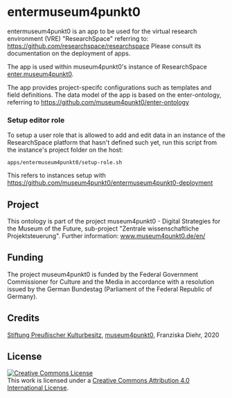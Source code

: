 # entermuseum4punkt0

entermuseum4punkt0 is an app to be used for the virtual research environment (VRE) "ResearchSpace" referring to: https://github.com/researchspace/researchspace 
Please consult its documentation on the deployment of apps.

The app is used within museum4punkt0's instance of ResearchSpace <a href="https://enter.museum4punkt0.de/">enter.museum4punkt0</a>.

The app provides project-specifc configurations such as templates and field definitions. The data model of the app is based on  the enter-ontology, referring to 
https://github.com/museum4punkt0/enter-ontology


### Setup editor role

To setup a user role that is allowed to add and edit data in an instance of the
ResearchSpace platform that hasn't defined such yet, run this script from the
instance's project folder on the host:

    apps/entermuseum4punkt0/setup-role.sh

This refers to instances setup with https://github.com/museum4punkt0/entermuseum4punkt0-deployment


## Project
This ontology is part of the project museum4punkt0 - Digital Strategies for the Museum of the Future, sub-project "Zentrale wissenschaftliche Projektsteuerung". Further information: www.museum4punkt0.de/en/

## Funding
The project museum4punkt0 is funded by the Federal Government Commissioner for Culture and the Media in accordance with a resolution issued by the German Bundestag (Parliament of the Federal Republic of Germany).

## Credits
<a href="https://www.preussischer-kulturbesitz.de/"> Stiftung Preußischer Kulturbesitz</a>, <a href="https://www.museum4punkt0.de/en"> museum4punkt0</a>, Franziska Diehr, 2020

## License
<a rel="license" href="http://creativecommons.org/licenses/by/4.0/">
<img alt="Creative Commons License" style="border-width:0" src="https://i.creativecommons.org/l/by/4.0/88x31.png" />
</a><br />This work is licensed under a 
<a rel="license" href="http://creativecommons.org/licenses/by/4.0/">Creative Commons Attribution 4.0 International License</a>.

